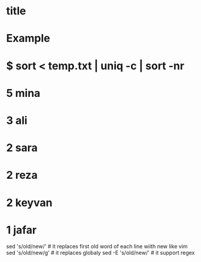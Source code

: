 

# title

  # Example
  # $ sort < temp.txt | uniq -c | sort -nr
  #  5 mina
  #  3 ali
  #  2 sara
  #  2 reza
  #  2 keyvan
  #  1 jafar

  sed 's/old/new/'    # it replaces first old word of each line wiith new like vim 
  sed 's/old/new/g'   # it replaces globaly
  sed -E 's/old/new/' # it support regex
